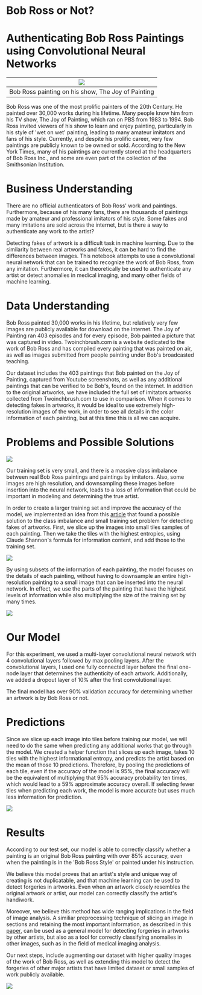 # Bob Ross or Not?

# Authenticating Bob Ross Paintings using Convolutional Neural Networks

|![](img/bob-ross.gif) |
| :-: |
| Bob Ross painting on his show, The Joy of Painting |

Bob Ross was one of the most prolific painters of the 20th Century. He painted over 30,000 works during his lifetime. Many people know him from his TV show, The Joy of Painting, which ran on PBS from 1983 to 1994. Bob Ross invited viewers of his show to learn and enjoy painting, particularly in his style of 'wet on wet' painting, leading to many amateur imitators and fans of his style. Currently, and despite his prolific career, very few paintings are publicly known to be owned or sold. According to the New York Times, many of his paintings are currently stored at the headquarters of Bob Ross Inc., and some are even part of the collection of the Smithsonian Institution.

# Business Understanding

There are no official authenticators of Bob Ross' work and paintings. Furthermore, because of his many fans, there are thousands of paintings made by amateur and professional imitators of his style. Some fakes and many imitations are sold across the internet, but is there a way to authenticate any work to the artist?

Detecting fakes of artwork is a difficult task in machine learning. Due to the similarity between real artworks and fakes, it can be hard to find the differences between images. This notebook attempts to use a convolutional neural network that can be trained to recognize the work of Bob Ross, from any imitation. Furthermore, it can theoretically be used to authenticate any artist or detect anomalies in medical imaging, and many other fields of machine learning.

# Data Understanding

Bob Ross painted 30,000 works in his lifetime, but relatively very few images are publicly available for download on the internet. The Joy of Painting ran 403 episodes and for every episode, Bob painted a picture that was captured in video. Twoinchbrush.com is a website dedicated to the work of Bob Ross and has compiled every painting that was painted on air, as well as images submitted from people painting under Bob's broadcasted teaching.

Our dataset includes the 403 paintings that Bob painted on the Joy of Painting, captured from Youtube screenshots, as well as any additional paintings that can be verified to be Bob's, found on the internet. In addition to the original artworks, we have included the full set of imitators artworks collected from Twoinchbrush.com to use in comparison.
When it comes to detecting fakes in artworks, it would be ideal to use extremely high-resolution images of the work, in order to see all details in the color information of each painting, but at this time this is all we can acquire.

# Problems and Possible Solutions

![](img/happy-accidents.gif)

Our training set is very small, and there is a massive class imbalance between real Bob Ross paintings and paintings by imitators. Also, some images are high resolution, and downsampling these images before insertion into the neural network, leads to a loss of information that could be important in modeling and determining the true artist.

In order to create a larger training set and improve the accuracy of the model, we implemented an idea from this [article](https://spectrum.ieee.org/the-rembrandt-school-of-ai-an-algorithm-that-detects-art-forgery) that found a possible solution to the class imbalance and small training set problem for detecting fakes of artworks. First, we slice up the images into small tiles samples of each painting. Then we take the tiles with the highest entropies, using Claude Shannon's formula for information content, and add those to the training set.

![](img/entropy-image.png)

By using subsets of the information of each painting, the model focuses on the details of each painting, without having to downsample an entire high-resolution painting to a small image that can be inserted into the neural network. In effect, we use the parts of the painting that have the highest levels of information while also multiplying the size of the training set by many times.

![](img/bob-ross-infinite.gif)

# Our Model

For this experiment, we used a multi-layer convolutional neural network with 4 convolutional layers followed by max pooling layers. After the convolutional layers, I used one fully connected layer before the final one-node layer that determines the authenticity of each artwork. Additionally, we added a dropout layer of 10% after the first convolutional layer.

The final model has over 90% validation accuracy for determining whether an artwork is by Bob Ross or not.

# Predictions

Since we slice up each image into tiles before training our model, we will need to do the same when predicting any additional works that go through the model. We created a helper function that slices up each image, takes 10 tiles with the highest informational entropy, and predicts the artist based on the mean of those 10 predictions. Therefore, by pooling the predictions of each tile, even if the accuracy of the model is 95%, the final accuracy will be the equivalent of multiplying that 95% accuracy probability ten times, which would lead to a 59% approximate accuracy overall. If selecting fewer tiles when predicting each work, the model is more accurate but uses much less information for prediction.

![](img/predictions-1.png)

# Results 

According to our test set, our model is able to correctly classify whether a painting is an original Bob Ross painting with over 85% accuracy, even when the painting is in the 'Bob Ross Style' or painted under his instruction. 

We believe this model proves that an artist's style and unique way of creating is not duplicatable, and that machine learning can be used to detect forgeries in artworks. Even when an artwork closely resembles the original artwork or artist, our model can correctly classify the artist's handiwork.

Moreover, we believe this method has wide ranging implications in the field of image analysis. A similiar preprocessing technique of slicing an image in sections and retaining the most important information, as described in this [paper](https://spectrum.ieee.org/the-rembrandt-school-of-ai-an-algorithm-that-detects-art-forgery), can be used as a general model for detecting forgeries in artworks by other artists, but also as a tool for correctly classifying anomalies in other images, such as in the field of medical imaging analysis.

Our next steps, include augmenting our dataset with higher quality images of the work of Bob Ross, as well as extending this model to detect the forgeries of other major artists that have limited dataset or small samples of work publicly available.

![](img/bob-ross-next-week.gif)

